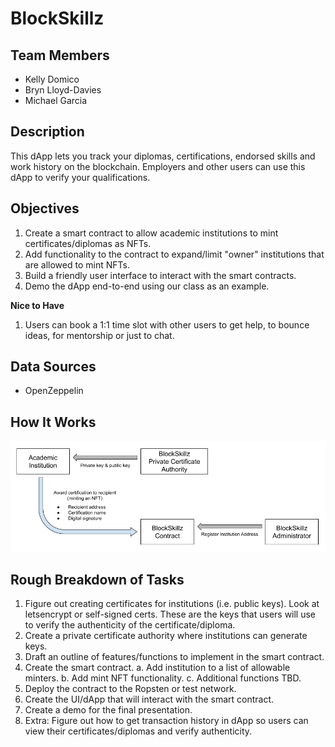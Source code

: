 # BlockSkillz

## Team Members
- Kelly Domico
- Bryn Lloyd-Davies
- Michael Garcia

## Description

This dApp lets you track your diplomas, certifications, endorsed skills and work history on the blockchain. Employers and other users can use this dApp to verify your qualifications.

## Objectives

1. Create a smart contract to allow academic institutions to mint certificates/diplomas as NFTs.
2. Add functionality to the contract to expand/limit "owner" institutions that are allowed to mint NFTs.
3. Build a friendly user interface to interact with the smart contracts.
4. Demo the dApp end-to-end using our class as an example.

**Nice to Have**
1. Users can book a 1:1 time slot with other users to get help, to bounce ideas, for mentorship or just to chat.

## Data Sources

- OpenZeppelin

## How It Works

![BlockSkillz flow](images/BlockSkillz_Flow.png)

## Rough Breakdown of Tasks

1. Figure out creating certificates for institutions (i.e. public keys). Look at letsencrypt or self-signed certs. These are the keys that users will use to verify the authenticity of the certificate/diploma.
2. Create a private certificate authority where institutions can generate keys.
3. Draft an outline of features/functions to implement in the smart contract.
4. Create the smart contract.
    a. Add institution to a list of allowable minters.
    b. Add mint NFT functionality.
    c. Additional functions TBD.
5. Deploy the contract to the Ropsten or test network.
6. Create the UI/dApp that will interact with the smart contract.
7. Create a demo for the final presentation.
8. Extra: Figure out how to get transaction history in dApp so users can view their certificates/diplomas and verify authenticity.
